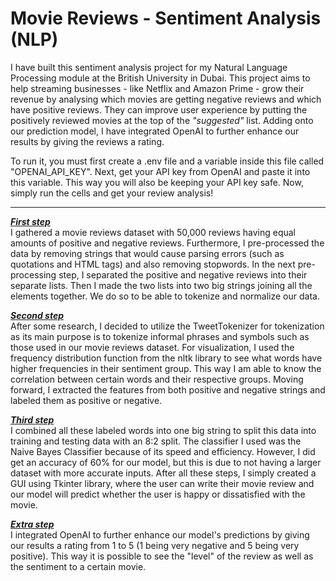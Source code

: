 # Movie Reviews - Sentiment Analysis (NLP)
I have built this sentiment analysis project for my Natural Language Processing module at the British University in Dubai. This project aims to help streaming businesses - like Netflix and Amazon Prime - grow their revenue by analysing which movies are getting negative reviews and which have positive reviews. They can improve user experience by putting the positively reviewed movies at the top of the <i>"suggested"</i> list. Adding onto our prediction model, I have integrated OpenAI to further enhance our results by giving the reviews a rating.

To run it, you must first create a .env file and a variable inside this file called "OPENAI_API_KEY". Next, get your API key from OpenAI and paste it into this variable. This way you will also
be keeping your API key safe. Now, simply run the cells and get your review analysis!
***
<i>**<ins>First step</ins>**</i> <br>
I gathered a movie reviews dataset with 50,000 reviews having equal amounts of positive and negative reviews. Furthermore, I pre-processed the data by removing strings that 
would cause parsing errors (such as quotations and HTML tags) and also removing stopwords. In the next pre-processing step, I separated the positive and negative reviews into their separate lists. 
Then I made the two lists into two big strings joining all the elements together. We do so to be able to tokenize and normalize our data. 

<i>**<ins>Second step</ins>**</i> <br>
After some research, I decided to utilize the TweetTokenizer for tokenization as its main purpose is to tokenize informal phrases and symbols such as those used in our 
movie reviews dataset. For visualization, I used the frequency distribution function from the nltk library to see what words have higher frequencies in their sentiment group. This way I 
am able to know the correlation between certain words and their respective groups. Moving forward, I extracted the features from both positive and negative strings and labeled them as positive
or negative. 

<i>**<ins>Third step</ins>**</i> <br>
I combined all these labeled words into one big string to split this data into training and testing data with an 8:2 split. The classifier I used was the Naive Bayes Classifier
because of its speed and efficiency. However, I did get an accuracy of 60% for our model, but this is due to not having a larger dataset with more accurate inputs. After all these steps,
I simply created a GUI using Tkinter library, where the user can write their movie review and our model will predict whether the user is happy or dissatisfied with the movie.

<i>**<ins>Extra step</ins>**</i> <br>
I integrated OpenAI to further enhance our model's predictions by giving our results a rating from 1 to 5 (1 being very negative and 5 being very positive). This way it is possible to see
the "level" of the review as well as the sentiment to a certain movie.
